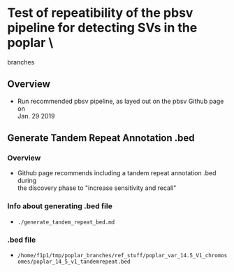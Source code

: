 # Test of repeatibility of the pbsv pipeline for detecting SVs in the poplar \
branches

## Overview
* Run recommended pbsv pipeline, as layed out on the pbsv Github page on \
Jan. 29 2019

## Generate Tandem Repeat Annotation .bed
### Overview
* Github page recommends including a tandem repeat annotation .bed during \
the discovery phase to "increase sensitivity and recall"
### Info about generating .bed file
* `./generate_tandem_repeat_bed.md`
### .bed file
* `/home/f1p1/tmp/poplar_branches/ref_stuff/poplar_var_14.5_V1_chromosomes/poplar_14_5_v1_tandemrepeat.bed`

